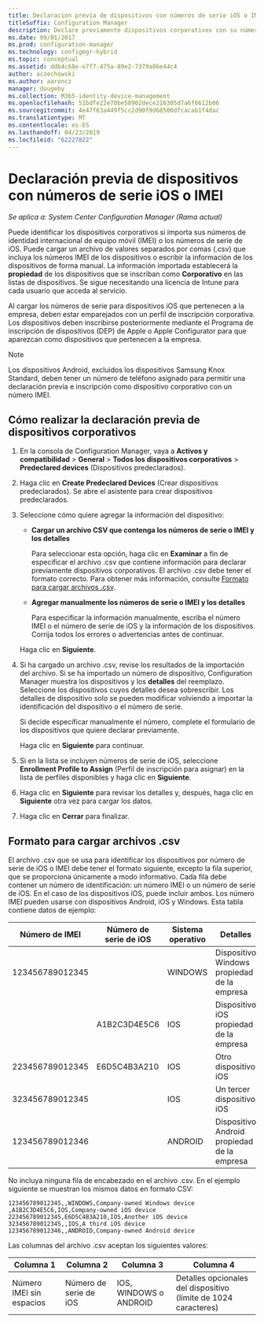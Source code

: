 ```yaml
---
title: Declaración previa de dispositivos con números de serie iOS o IMEI
titleSuffix: Configuration Manager
description: Declare previamente dispositivos corporativos con su número de serie de iOS o IMEI.
ms.date: 09/01/2017
ms.prod: configuration-manager
ms.technology: configmgr-hybrid
ms.topic: conceptual
ms.assetid: ddb4c68e-e7f7-475a-89e2-7379a86e44c4
author: aczechowski
ms.author: aaroncz
manager: dougeby
ms.collection: M365-identity-device-management
ms.openlocfilehash: 51bdfe22e70be58902dece216305d7a6f6612b06
ms.sourcegitcommit: 4e47f63a449f5cc2d90f9d68500dfcacab1f4dac
ms.translationtype: MT
ms.contentlocale: es-ES
ms.lasthandoff: 04/23/2019
ms.locfileid: "62227822"
---
```

# <a name="predeclare-devices-with-imei-or-ios-serial-numbers"></a>Declaración previa de dispositivos con números de serie iOS o IMEI

*Se aplica a: System Center Configuration Manager (Rama actual)*

Puede identificar los dispositivos corporativos si importa sus números de identidad internacional de equipo móvil (IMEI) o los números de serie de iOS. Puede cargar un archivo de valores separados por comas (.csv) que incluya los números IMEI de los dispositivos o escribir la información de los dispositivos de forma manual.  La información importada establecerá la **propiedad** de los dispositivos que se inscriban como **Corporativo** en las listas de dispositivos. Se sigue necesitando una licencia de Intune para cada usuario que acceda al servicio.  

Al cargar los números de serie para dispositivos iOS que pertenecen a la empresa, deben estar emparejados con un perfil de inscripción corporativa. Los dispositivos deben inscribirse posteriormente mediante el Programa de inscripción de dispositivos (DEP) de Apple o Apple Configurator para que aparezcan como dispositivos que pertenecen a la empresa.

>[!NOTE]
>Los dispositivos Android, excluidos los dispositivos Samsung Knox Standard, deben tener un número de teléfono asignado para permitir una declaración previa e inscripción como dispositivo corporativo con un número IMEI.

## <a name="how-to-predeclare-corporate-owned-devices"></a>Cómo realizar la declaración previa de dispositivos corporativos

1. En la consola de Configuration Manager, vaya a **Activos y compatibilidad** > **General** > **Todos los dispositivos corporativos** > **Predeclared devices** (Dispositivos predeclarados).

2. Haga clic en **Create Predeclared Devices** (Crear dispositivos predeclarados). Se abre el asistente para crear dispositivos predeclarados.

3. Seleccione cómo quiere agregar la información del dispositivo:

    -  **Cargar un archivo CSV que contenga los números de serie o IMEI y los detalles**

       Para seleccionar esta opción, haga clic en **Examinar** a fin de especificar el archivo .csv que contiene información para declarar previamente dispositivos corporativos. El archivo .csv debe tener el formato correcto. Para obtener más información, consulte [Formato para cargar archivos .csv](#format-for-uploading-csv-files).

    -  **Agregar manualmente los números de serie o IMEI y los detalles**

       Para especificar la información manualmente, escriba el número IMEI o el número de serie de iOS y la información de los dispositivos. Corrija todos los errores o advertencias antes de continuar.

   Haga clic en **Siguiente**.

4. Si ha cargado un archivo .csv, revise los resultados de la importación del archivo. Si se ha importado un número de dispositivo, Configuration Manager muestra los dispositivos y los **detalles** del reemplazo. Seleccione los dispositivos cuyos detalles desea sobrescribir. Los detalles de dispositivo solo se pueden modificar volviendo a importar la identificación del dispositivo o el número de serie.

   Si decide especificar manualmente el número, complete el formulario de los dispositivos que quiere declarar previamente.

   Haga clic en **Siguiente** para continuar.

5. Si en la lista se incluyen números de serie de iOS, seleccione **Enrollment Profile to Assign** (Perfil de inscripción para asignar) en la lista de perfiles disponibles y haga clic en **Siguiente**.

6. Haga clic en **Siguiente** para revisar los detalles y, después, haga clic en **Siguiente** otra vez para cargar los datos.

7. Haga clic en **Cerrar** para finalizar.

## <a name="format-for-uploading-csv-files"></a>Formato para cargar archivos .csv

El archivo .csv que se usa para identificar los dispositivos por número de serie de iOS o IMEI debe tener el formato siguiente, excepto la fila superior, que se proporciona únicamente a modo informativo. Cada fila debe contener un número de identificación: un número IMEI o un número de serie de iOS. En el caso de los dispositivos iOS, puede incluir ambos. Los número IMEI pueden usarse con dispositivos Android, iOS y Windows. Esta tabla contiene datos de ejemplo:

| Número de IMEI  | Número de serie de iOS  | Sistema operativo | Detalles |
|------------ |---------------|-----|-----|
| 123456789012345    |   | WINDOWS | Dispositivo Windows propiedad de la empresa|
|   | A1B2C3D4E5C6 | IOS |  Dispositivo iOS propiedad de la empresa|
| 223456789012345 | E6D5C4B3A210 |   IOS |  Otro dispositivo iOS|
| 323456789012345 |        |   IOS |    Un tercer dispositivo iOS|
| 123456789012346 |         |   ANDROID |   Dispositivo Android propiedad de la empresa|

No incluya ninguna fila de encabezado en el archivo .csv. En el ejemplo siguiente se muestran los mismos datos en formato CSV:

```
123456789012345,,WINDOWS,Company-owned Windows device
,A1B2C3D4E5C6,IOS,Company-owned iOS device
223456789012345,E6D5C4B3A210,IOS,Another iOS device
323456789012345,,IOS,A third iOS device
123456789012346,,ANDROID,Company-owned Android device
```

Las columnas del archivo .csv aceptan los siguientes valores:

| Columna 1 | Columna 2 | Columna 3 | Columna 4 |
|---|---|---|---|
|Número IMEI sin espacios | Número de serie de iOS | IOS, WINDOWS o ANDROID | Detalles opcionales del dispositivo (límite de 1024 caracteres) |
